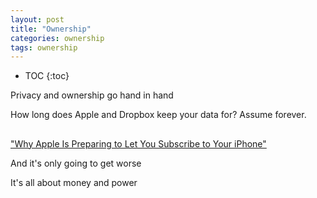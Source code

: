 ```yaml
---
layout: post
title: "Ownership"
categories: ownership
tags: ownership
---
```


* TOC
{:toc}



Privacy and ownership go hand in hand



How long does Apple and Dropbox keep your data for? Assume forever. 



## 



["Why Apple Is Preparing to Let You Subscribe to Your iPhone"](https://www.bloomberg.com/news/newsletters/2022-04-03/will-i-be-able-to-subscribe-to-my-apple-aapl-iphone-and-pay-monthly-l1jc5o3e)

And it's only going to get worse



It's all about money and power


